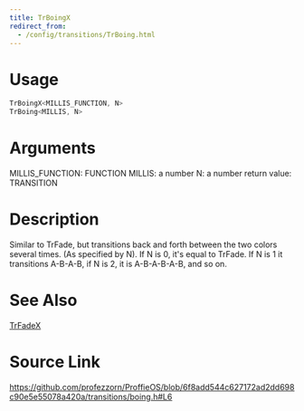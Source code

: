 ```yaml
---
title: TrBoingX
redirect_from:
  - /config/transitions/TrBoing.html
---
```


# Usage
```cpp
TrBoingX<MILLIS_FUNCTION, N>
TrBoing<MILLIS, N>
```

# Arguments
MILLIS_FUNCTION: FUNCTION
MILLIS: a number
N: a number
return value: TRANSITION

# Description
Similar to TrFade, but transitions back and forth between the two
colors several times. (As specified by N). If N is 0, it's equal to
TrFade. If N is 1 it transitions A-B-A-B, if N is 2, it is A-B-A-B-A-B,
and so on.

# See Also
[TrFadeX](/config/transitions/TrFadeX.html)

# Source Link
https://github.com/profezzorn/ProffieOS/blob/6f8add544c627172ad2dd698c90e5e55078a420a/transitions/boing.h#L6
